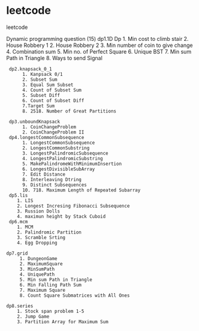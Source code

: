 # leetcode
leetcode

	
Dynamic programming question (15)
     dp1.1D Dp
     	1. Min cost to climb stair
     	2. House Robbery 1
     	2. House Robbery 2
     	3. Min number of coin to give change
     	4. Combination sum
     	5. Min no. of Perfect Square
     	6. Unique BST
     	7. Min sum Path in Triangle
     	8. Ways to send Signal
     	
     dp2.knapsack_0_1
          1. Kanpsack 0/1
          2. Subset Sum
          3. Equal Sum Subset
          4. Count of Subset Sum
          5. Subset Diff
          6. Count of Subset Diff
          7.Target Sum
          8. 2518. Number of Great Partitions
          
     dp3.unboundKnapsack
          1. CoinChangeProblem
          2. CoinChangeProblem II
     dp4.longestCommonSubsequence
          1. LongestCommonSubsequence
          2. LongestCommonSubstring
          3. LongestPalindromicSubsequence
          4. LongestPalindromicSubstring
          5. MakePalindromeWithMinimumInsertion
          6. LongestDivisibleSubArray
          7. Edit Distance
          8. Interleaving Dtring
          9. Distinct Subsequences
          10. 718. Maximum Length of Repeated Subarray
     dp5.lis
		1. LIS
		2. Longest Incresing Fibonacci Subsequence
		3. Russion Dolls
		4. maximun height by Stack Cuboid 
     dp6.mcm
     	1. MCM
     	2. Palindromic Partition
     	3. Scramble Srting
     	4. Egg Dropping
     	
	dp7.grid
         1. DungeonGame
         2. MaximumSquare
         3. MinSumPath
         4. UniquePath
    	 5. Min sum Path in Triangle
    	 6. Min Falling Path Sum
    	 7. Maximum Square
    	 8. Count Square Submatrices with All Ones
    	 
    dp8.series
    	1. Stock span problem 1-5
    	2. Jump Game
    	3. Partition Array for Maximum Sum
    		 
    	 
	 



	
	
         
